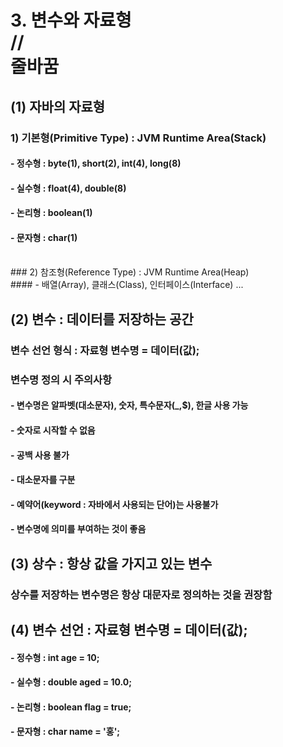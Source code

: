 # 3. 변수와 자료형<br> //<br> 줄바꿈
## (1) 자바의 자료형
### 1) 기본형(Primitive Type) : JVM Runtime Area(Stack)<br>
#### - 정수형 : byte(1), short(2), int(4), long(8)<br>
#### - 실수형 : float(4), double(8)<br>
#### - 논리형 : boolean(1)<br>
#### - 문자형 : char(1)<br>
<br>
### 2) 참조형(Reference Type) : JVM Runtime Area(Heap)<br>
#### - 배열(Array), 클래스(Class), 인터페이스(Interface) ...<br>

## (2) 변수 : 데이터를 저장하는 공간
### 변수 선언 형식 : 자료형 변수명 = 데이터(값);
### 변수명 정의 시 주의사항
#### - 변수명은 알파벳(대소문자), 숫자, 특수문자(_,$), 한글 사용 가능
#### - 숫자로 시작할 수 없음
#### - 공백 사용 불가
#### - 대소문자를 구분
#### - 예약어(keyword : 자바에서 사용되는 단어)는 사용불가
#### - 변수명에 의미를 부여하는 것이 좋음

## (3) 상수 : 항상 값을 가지고 있는 변수
### 상수를 저장하는 변수명은 항상 대문자로 정의하는 것을 권장함

## (4) 변수 선언 : 자료형 변수명 = 데이터(값);
#### - 정수형 : int age = 10;
#### - 실수형 : double aged = 10.0;
#### - 논리형 : boolean flag = true;
#### - 문자형 : char name = '홍';











